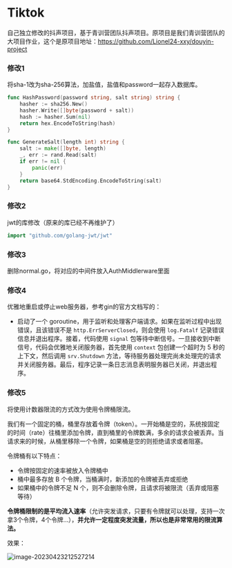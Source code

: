 # Tiktok
自己独立修改的抖声项目，基于青训营团队抖声项目。原项目是我们青训营团队的大项目作业，这个是原项目地址：https://github.com/Lionel24-xxy/douyin-project





### 修改1

将sha-1改为sha-256算法，加盐值，盐值和password一起存入数据库。

```Go
func HashPassword(password string, salt string) string {
	hasher := sha256.New()
	hasher.Write([]byte(password + salt))
	hash := hasher.Sum(nil)
	return hex.EncodeToString(hash)
}

func GenerateSalt(length int) string {
	salt := make([]byte, length)
	_, err := rand.Read(salt)
	if err != nil {
		panic(err)
	}
	return base64.StdEncoding.EncodeToString(salt)
}
```





### 修改2

jwt的库修改（原来的库已经不再维护了）

```go
import "github.com/golang-jwt/jwt"
```





### 修改3

删除normal.go，将对应的中间件放入AuthMiddlerware里面





### 修改4

优雅地重启或停止web服务器，参考gin的官方文档写的：

- 启动了一个 goroutine，用于监听和处理客户端请求。如果在监听过程中出现错误，且该错误不是 `http.ErrServerClosed`，则会使用 `log.Fatalf` 记录错误信息并退出程序。接着，代码使用 `signal` 包等待中断信号。一旦接收到中断信号，代码会优雅地关闭服务器，首先使用 `context` 包创建一个超时为 5 秒的上下文，然后调用 `srv.Shutdown` 方法，等待服务器处理完尚未处理完的请求并关闭服务器。最后，程序记录一条日志消息表明服务器已关闭，并退出程序。





### 修改5

将使用计数器限流的方式改为使用令牌桶限流。

我们有一个固定的桶，桶里存放着令牌（token）。一开始桶是空的，系统按固定的时间（rate）往桶里添加令牌，直到桶里的令牌数满，多余的请求会被丢弃。当请求来的时候，从桶里移除一个令牌，如果桶是空的则拒绝请求或者阻塞。

令牌桶有以下特点：

- 令牌按固定的速率被放入令牌桶中
- 桶中最多存放 B 个令牌，当桶满时，新添加的令牌被丢弃或拒绝
- 如果桶中的令牌不足 N 个，则不会删除令牌，且请求将被限流（丢弃或阻塞等待）

**令牌桶限制的是平均流入速率**（允许突发请求，只要有令牌就可以处理，支持一次拿3个令牌，4个令牌...），**并允许一定程度突发流量，所以也是非常常用的限流算法。**

效果：

![image-20230423212527214](https://blog-1314857283.cos.ap-shanghai.myqcloud.com/images/202304232125307.png)
